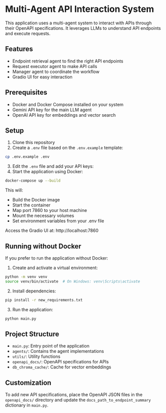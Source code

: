 # Multi-Agent API Interaction System

This application uses a multi-agent system to interact with APIs through their OpenAPI specifications. It leverages LLMs to understand API endpoints and execute requests.

## Features

- Endpoint retrieval agent to find the right API endpoints
- Request executor agent to make API calls
- Manager agent to coordinate the workflow
- Gradio UI for easy interaction

## Prerequisites

- Docker and Docker Compose installed on your system
- Gemini API key for the main LLM agent
- OpenAI API key for embeddings and vector search

## Setup

1. Clone this repository
2. Create a `.env` file based on the `.env.example` template:

```bash
cp .env.example .env
```
3. Edit the `.env` file and add your API keys:
4. Start the application using Docker:

```bash
docker-compose up --build
```

This will:
- Build the Docker image
- Start the container
- Map port 7860 to your host machine
- Mount the necessary volumes
- Set environment variables from your .env file

Access the Gradio UI at: http://localhost:7860

## Running without Docker

If you prefer to run the application without Docker:

1. Create and activate a virtual environment:

```bash
python -m venv venv
source venv/bin/activate  # On Windows: venv\Scripts\activate
```

2. Install dependencies:

```bash
pip install -r new_requirements.txt
```

3. Run the application:

```bash
python main.py
```

## Project Structure

- `main.py`: Entry point of the application
- `agents/`: Contains the agent implementations
- `utils/`: Utility functions
- `openapi_docs/`: OpenAPI specifications for APIs
- `db_chroma_cache/`: Cache for vector embeddings

## Customization

To add new API specifications, place the OpenAPI JSON files in the `openapi_docs/` directory and update the `docs_path_to_endpoint_summary` dictionary in `main.py`.